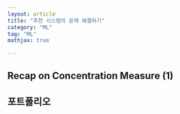 ```yaml
---
layout: article
title: "추천 시스템의 문제 해결하기"
category: "ML"
tag: "ML"
mathjax: true

---
```


## Recap on Concentration Measure (1)

포트폴리오
- 